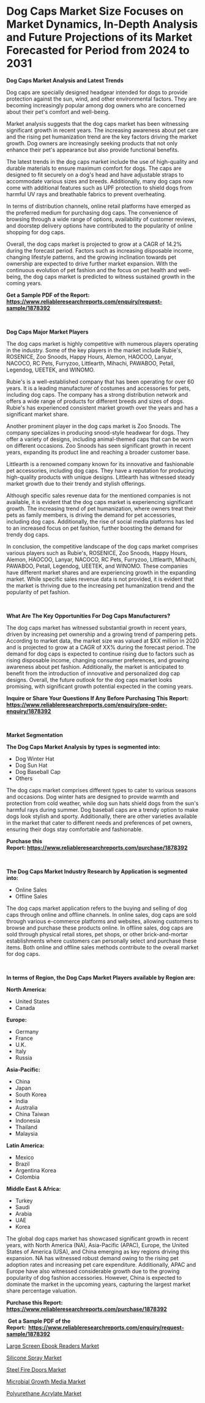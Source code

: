 <p><h1>Dog Caps Market Size Focuses on Market Dynamics, In-Depth Analysis and Future Projections of its Market Forecasted for Period from 2024 to 2031</h1></p><p><strong>Dog Caps Market Analysis and Latest Trends</strong></p>
<p><p>Dog caps are specially designed headgear intended for dogs to provide protection against the sun, wind, and other environmental factors. They are becoming increasingly popular among dog owners who are concerned about their pet's comfort and well-being.</p><p>Market analysis suggests that the dog caps market has been witnessing significant growth in recent years. The increasing awareness about pet care and the rising pet humanization trend are the key factors driving the market growth. Dog owners are increasingly seeking products that not only enhance their pet's appearance but also provide functional benefits.</p><p>The latest trends in the dog caps market include the use of high-quality and durable materials to ensure maximum comfort for dogs. The caps are designed to fit securely on a dog's head and have adjustable straps to accommodate various sizes and breeds. Additionally, many dog caps now come with additional features such as UPF protection to shield dogs from harmful UV rays and breathable fabrics to prevent overheating.</p><p>In terms of distribution channels, online retail platforms have emerged as the preferred medium for purchasing dog caps. The convenience of browsing through a wide range of options, availability of customer reviews, and doorstep delivery options have contributed to the popularity of online shopping for dog caps.</p><p>Overall, the dog caps market is projected to grow at a CAGR of 14.2% during the forecast period. Factors such as increasing disposable income, changing lifestyle patterns, and the growing inclination towards pet ownership are expected to drive further market expansion. With the continuous evolution of pet fashion and the focus on pet health and well-being, the dog caps market is predicted to witness sustained growth in the coming years.</p></p>
<p><strong>Get a Sample PDF of the Report:&nbsp; <a href="https://www.reliableresearchreports.com/enquiry/request-sample/1878392">https://www.reliableresearchreports.com/enquiry/request-sample/1878392</a></strong></p>
<p>&nbsp;</p>
<p><strong>Dog Caps Major Market Players</strong></p>
<p><p>The dog caps market is highly competitive with numerous players operating in the industry. Some of the key players in the market include Rubie's, ROSENICE, Zoo Snoods, Happy Hours, Alemon, HAOCOO, Lanyar, NACOCO, RC Pets, Furryzoo, Littlearth, Mihachi, PAWABOO, Petall, Legendog, UEETEK, and WINOMO. </p><p>Rubie's is a well-established company that has been operating for over 60 years. It is a leading manufacturer of costumes and accessories for pets, including dog caps. The company has a strong distribution network and offers a wide range of products for different breeds and sizes of dogs. Rubie's has experienced consistent market growth over the years and has a significant market share.</p><p>Another prominent player in the dog caps market is Zoo Snoods. The company specializes in producing snood-style headwear for dogs. They offer a variety of designs, including animal-themed caps that can be worn on different occasions. Zoo Snoods has seen significant growth in recent years, expanding its product line and reaching a broader customer base.</p><p>Littlearth is a renowned company known for its innovative and fashionable pet accessories, including dog caps. They have a reputation for producing high-quality products with unique designs. Littlearth has witnessed steady market growth due to their trendy and stylish offerings.</p><p>Although specific sales revenue data for the mentioned companies is not available, it is evident that the dog caps market is experiencing significant growth. The increasing trend of pet humanization, where owners treat their pets as family members, is driving the demand for pet accessories, including dog caps. Additionally, the rise of social media platforms has led to an increased focus on pet fashion, further boosting the demand for trendy dog caps.</p><p>In conclusion, the competitive landscape of the dog caps market comprises various players such as Rubie's, ROSENICE, Zoo Snoods, Happy Hours, Alemon, HAOCOO, Lanyar, NACOCO, RC Pets, Furryzoo, Littlearth, Mihachi, PAWABOO, Petall, Legendog, UEETEK, and WINOMO. These companies have different market shares and are experiencing growth in the expanding market. While specific sales revenue data is not provided, it is evident that the market is thriving due to the increasing pet humanization trend and the popularity of pet fashion.</p></p>
<p>&nbsp;</p>
<p><strong>What Are The Key Opportunities For Dog Caps Manufacturers?</strong></p>
<p><p>The dog caps market has witnessed substantial growth in recent years, driven by increasing pet ownership and a growing trend of pampering pets. According to market data, the market size was valued at $XX million in 2020 and is projected to grow at a CAGR of XX% during the forecast period. The demand for dog caps is expected to continue rising due to factors such as rising disposable income, changing consumer preferences, and growing awareness about pet fashion. Additionally, the market is anticipated to benefit from the introduction of innovative and personalized dog cap designs. Overall, the future outlook for the dog caps market looks promising, with significant growth potential expected in the coming years.</p></p>
<p><strong>Inquire or Share Your Questions If Any Before Purchasing This Report: <a href="https://www.reliableresearchreports.com/enquiry/pre-order-enquiry/1878392">https://www.reliableresearchreports.com/enquiry/pre-order-enquiry/1878392</a></strong></p>
<p>&nbsp;</p>
<p><strong>Market Segmentation</strong></p>
<p><strong>The Dog Caps Market Analysis by types is segmented into:</strong></p>
<p><ul><li>Dog Winter Hat</li><li>Dog Sun Hat</li><li>Dog Baseball Cap</li><li>Others</li></ul></p>
<p><p>The dog caps market comprises different types to cater to various seasons and occasions. Dog winter hats are designed to provide warmth and protection from cold weather, while dog sun hats shield dogs from the sun's harmful rays during summer. Dog baseball caps are a trendy option to make dogs look stylish and sporty. Additionally, there are other varieties available in the market that cater to different needs and preferences of pet owners, ensuring their dogs stay comfortable and fashionable.</p></p>
<p><strong>Purchase this Report:&nbsp;<a href="https://www.reliableresearchreports.com/purchase/1878392">https://www.reliableresearchreports.com/purchase/1878392</a></strong></p>
<p>&nbsp;</p>
<p><strong>The Dog Caps Market Industry Research by Application is segmented into:</strong></p>
<p><ul><li>Online Sales</li><li>Offline Sales</li></ul></p>
<p><p>The dog caps market application refers to the buying and selling of dog caps through online and offline channels. In online sales, dog caps are sold through various e-commerce platforms and websites, allowing customers to browse and purchase these products online. In offline sales, dog caps are sold through physical retail stores, pet shops, or other brick-and-mortar establishments where customers can personally select and purchase these items. Both online and offline sales methods contribute to the overall market for dog caps.</p></p>
<p>&nbsp;</p>
<p><strong>In terms of Region, the Dog Caps Market Players available by Region are:</strong></p>
<p>
    <p> <strong> North America: </strong>
        <ul>
            <li>United States</li>
            <li>Canada</li>
        </ul>
        </p> 
    <p> <strong> Europe: </strong>
        <ul>
            <li>Germany</li>
            <li>France</li>
            <li>U.K.</li>
            <li>Italy</li>
            <li>Russia</li>
        </ul>
        </p> 
    <p> <strong> Asia-Pacific: </strong>
        <ul>
            <li>China</li>
            <li>Japan</li>
            <li>South Korea</li>
            <li>India</li>
            <li>Australia</li>
            <li>China Taiwan</li>
            <li>Indonesia</li>
            <li>Thailand</li>
            <li>Malaysia</li>
        </ul>
        </p> 
    <p> <strong> Latin America: </strong>
        <ul>
            <li>Mexico</li>
            <li>Brazil</li>
            <li>Argentina Korea</li>
            <li>Colombia</li>
        </ul>
        </p> 
    <p> <strong> Middle East & Africa: </strong>
        <ul>
            <li>Turkey</li>
            <li>Saudi</li>
            <li>Arabia</li>
            <li>UAE</li>
            <li>Korea</li>
        </ul>
    </p>
    </p>
<p><p>The global dog caps market has showcased significant growth in recent years, with North America (NA), Asia-Pacific (APAC), Europe, the United States of America (USA), and China emerging as key regions driving this expansion. NA has witnessed robust demand owing to the rising pet adoption rates and increasing pet care expenditure. Additionally, APAC and Europe have also witnessed considerable growth due to the growing popularity of dog fashion accessories. However, China is expected to dominate the market in the upcoming years, capturing the largest market share percentage valuation.</p></p>
<p><strong>Purchase this Report: <a href="https://www.reliableresearchreports.com/purchase/1878392">https://www.reliableresearchreports.com/purchase/1878392</a></strong></p>
<p>&nbsp;<strong>Get a Sample PDF of the Report:&nbsp;&nbsp;<a href="https://www.reliableresearchreports.com/enquiry/request-sample/1878392">https://www.reliableresearchreports.com/enquiry/request-sample/1878392</a></strong></p>
<p><strong></strong></p>
<p><p><a href="https://github.com/sofyaavrova/Market-Research-Report-List-2/blob/main/large-screen-ebook-readers-market.md">Large Screen Ebook Readers Market</a></p><p><a href="https://www.linkedin.com/pulse/silicone-spray-market-size-2023-2030-global-industrial-kw44f/">Silicone Spray Market</a></p><p><a href="https://github.com/merzlyukov93/Market-Research-Report-List-2/blob/main/steel-fire-doors-market.md">Steel Fire Doors Market</a></p><p><a href="https://www.linkedin.com/pulse/decoding-microbial-growth-media-market-deep-dive-latest-svp3f/">Microbial Growth Media Market</a></p><p><a href="https://www.linkedin.com/pulse/polyurethane-acrylate-market-research-report-provides-thorough-ocxgf/">Polyurethane Acrylate Market</a></p></p>